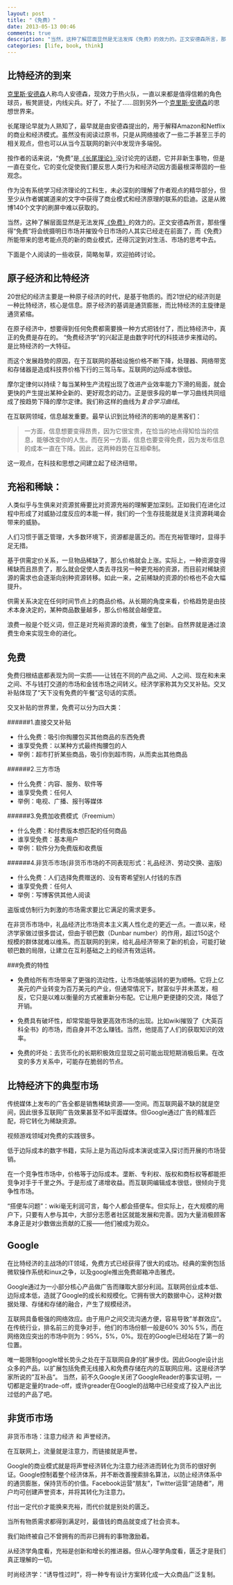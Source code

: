 ```yaml
---
layout: post
title: "《免费》"
date: 2013-05-13 00:46
comments: true
description: "当然，这种了解层面显然是无法发挥《免费》的效力的。正文安德森所言，那些懂得“免费”将会统摄明日市场并摧毁今日市场的人其实已经走在前面了，而《免费》所能带来的思考能点亮的新的商业模式，还得沉淀到对生活、市场的探索中去。"
categories: [life, book, think]
---
```



比特经济的到来
---


[克里斯·安德森](http://en.wikipedia.org/wiki/Chris_Andersen)人称鸟人安德森，现效力于热火队，一直以来都是值得信赖的角色球员，板凳匪徒，内线尖兵。好了，不扯了……回到另外一个[克里斯·安德森](http://t.cn/akRhip)的思想世界来。

长尾理论早就为人熟知了，最早就是由安德森提出的，用于解释Amazon和Netflix的商业和经济模式。虽然没有阅读过原书，只是从网络接收了一些二手甚至三手的相关观点，但也可以从当今互联网的新兴中发现许多端倪。

按作者的话来说，“免费”是[《长尾理论》](http://book.douban.com/subject/1919072/)没讨论完的话题，它并非新生事物，但是一直在变化，它的变化促使我们要反思人类行为和经济动因方面最根深蒂固的一些观念。
<!--more-->
作为没有系统学习经济理论的工科生，未必深刻的理解了作者观点的精华部分，但至少从作者娓娓道来的文字中获得了商业模式和经济原理的联系的启迪。这是从微博140个文字的刷屏中难以获取的。

当然，这种了解层面显然是无法发挥[《免费》](http://book.douban.com/subject/3932520/)的效力的。正文安德森所言，那些懂得“免费”将会统摄明日市场并摧毁今日市场的人其实已经走在前面了，而《免费》所能带来的思考能点亮的新的商业模式，还得沉淀到对生活、市场的思考中去。

下面是个人阅读的一些收获，简略匆草，欢迎拍砖讨论。

原子经济和比特经济
---

20世纪的经济主要是一种原子经济的时代，是基于物质的。而21世纪的经济则是一种比特经济，核心是信息。原子经济的基调是通货膨胀，而比特经济的主旋律是通货紧缩。

在原子经济中，想要得到任何免费都需要换一种方式把钱付了，而比特经济中，真正的免费是存在的。
“免费经济学”的兴起正是由数字时代的科技进步来推动的。是比特经济的一大特征。

而这个发展趋势的原因，在于互联网的基础设施价格不断下降，处理器、网络带宽和存储器是造成科技界价格下行的三驾马车。互联网的边际成本很低。

摩尔定律何以持续？每当某种生产流程出现了改进产业效率能力下滑的局面，就会更快的产生提出某种全新的、更好观念的动力。正是很多段的单一学习曲线共同组成了按趋势下降的摩尔定律。我们称这样的曲线为*复合学习曲线*。

在互联网领域，信息越发重要。最早认识到比特经济的影响的是黑客们：

> 一方面，信息想要变得昂贵，因为它很宝贵，在恰当的地点得知恰当的信息，能够改变你的人生。而在另一方面，信息也要变得免费，因为发布信息的成本一直在下降。因此，这两种趋势在互相牵制。

这一观点，在科技和思想之间建立起了经济纽带。


充裕和稀缺：
---
人类似乎与生俱来对资源贫瘠要比对资源充裕的理解更加深刻。正如我们在进化过程中形成了对威胁过度反应的本能一样，我们的一个生存技能就是关注资源耗竭会带来的威胁。

人们习惯于匮乏管理，大多数环境下，资源都是匮乏的。而在充裕管理时，显得手足无措。

基于供需定价关系，一旦物品稀缺了，那么价格就会上涨。实际上，一种资源变得稀缺而且昂贵了，那么就会促使人类去寻找另一种更充裕的资源，而目前对稀缺资源的需求也会逐渐向别种资源转移。如此一来，之前稀缺的资源的价格也不会大幅提升。

供需关系决定在任何时间节点上的商品价格。从长期的角度来看，价格趋势是由技术本身决定的，某种商品数量越多，那么价格就会越便宜。

浪费一般是个贬义词，但正是对充裕资源的浪费，催生了创新。自然界就是通过浪费生命来实现生命的进化。



免费
---
免费归根结底都表现为同一实质——让钱在不同的产品之间、人之间、现在和未来之间、不与钱打交道的市场和金钱市场之间转义。经济学家称其为交叉补贴。交叉补贴体现了“天下没有免费的午餐”这句话的实质。

交叉补贴的世界里，免费可以分为四大类：

######1.直接交叉补贴
* 什么免费：吸引你掏腰包买其他商品的东西免费
* 谁享受免费：以某种方式最终掏腰包的人
* 举例：超市打折某些商品，吸引你到超市购，从而卖出其他商品

######2.三方市场
* 什么免费：内容、服务、软件等
* 谁享受免费：任何人
* 举例：电视、广播、报刊等媒体

######3.免费加收费模式（Freemium）
* 什么免费：和付费版本想匹配的任何商品
* 谁享受免费：基本用户
* 举例：软件分为免费版和收费版

######4.非货币市场(非货币市场的不同表现形式：礼品经济、劳动交换、盗版)
* 什么免费：人们选择免费赠送的、没有寄希望别人付钱的东西
* 谁享受免费：任何人
* 举例：写博客供其他人阅读

盗版或仿制行为刺激的市场需求要比它满足的需求更多。

在非货币市场中，礼品经济比市场资本主义离人性化走的更近一点。一直以来，经济学家做过很多尝试，但由于顿巴数（Dunbar number）的作用，超过150这个规模的群体就难以维系。而互联网的到来，给礼品经济带来了新的机会，可能打破顿巴数的局限，让建立在互利基础之上的经济有效运转。

###免费的特性
* 免费给所有市场带来了更强的流动性，让市场能够运转的更为顺畅。它将上亿美元的产业转变为百万美元的产业，但通常情况下，财富似乎并未蒸发，相反，它只是以难以衡量的方式被重新分布配。它让用户更便捷的交流，降低了开销。

* 免费具有破坏性，却常常能导致更高效市场的出现。比如wiki摧毁了《大英百科全书》的市场，而自身并不怎么赚钱。当然，他提高了人们的获取知识的效率。

* 免费的坏处：去货币化的长期积极效应显现之前可能出现短期消极后果。在改变的多方关系中，可能存在脆弱的节点。


比特经济下的典型市场
---

传统媒体上发布的广告全都是销售稀缺资源——空间。而互联网最不缺的就是空间，因此很多互联网广告效果甚至不如平面媒体。但Google通过广告的精准匹配，将它转化为稀缺资源。

视频游戏领域对免费的实践很多。

低于边际成本的数字书籍，实际上是为高边际成本演说或深入探讨而开展的市场营销。

在一个竞争性市场中，价格等于边际成本。垄断、专利权、版权和商标权等都能拒竞争对手于千里之外。于是形成了递增收益。而互联网编辑成本很低，很倾向于竞争性市场。

“搭便车问题”：wiki毫无利润可言，每个人都会搭便车。但实际上，在大规模的用户下，只要有人参与其中，大部分志愿者社区就能发展和完善。因为大量消极顾客本身正是对少数做出贡献的汇报——他们被成为观众。

Google
---
在比特经济的主战场的IT领域，免费方式已经获得了很大的成功。经典的案例包括微软操作系统和inux之争，以及google推出免费邮箱冲击雅虎。

Google通过为一小部分核心产品做广告而赚取大部分利润。互联网创业成本低、边际成本低，造就了Google的成长和规模化。它拥有很大的数据中心，这种对数据处理、存储和存储的融合，产生了规模经济。

互联网具备极强的网络效应。由于用户之间交流沟通方便，容易导致”羊群效应“。在传统行业，排名前三的竞争对手，他们的市场份额一般是60% 30% 5%，而在网络效应突出的市场中则为：95%，5%，0%。现在的Google已经站在了第一的位置。

唯一能限制google增长势头之处在于互联网自身的扩展步伐。因此Google设计出众多的产品，以扩展包括免费无线接入和免费存储在内的互联网应用。这是经济学家所说的”互补品“。 当然，前不久Google关闭了GoogleReader的事实证明，一切都是定量的trade-off，或许greader在Google的战略中已经变成了投入产出比过低的产品了吧。


非货币市场
---

非货币市场：注意力经济 和 声誉经济。

在互联网上，流量就是注意力，而链接就是声誉。

Google的商业模式就是将声誉经济转化为注意力经济进而转化为货币的很好例证。Google控制着整个经济体系，并不断改善搜索排名算法，以防止经济体系中的通货膨胀，保持货币的价值。Facebook运营“朋友”，Twitter运营“追随者”，用户均可创建声誉资本，并将其转化为注意力。

付出一定代价才能换来充裕，而代价就是别处的匮乏。

当所有物质需求都得到满足时，最值钱的商品就变成了社会资本。

我们始终被自己不曾拥有的而非已拥有的事物激励着。

从经济学角度看，充裕是创新和增长的推进器。但从心理学角度看，匮乏才是我们真正理解的一切。

时尚经济学：“诱导性过时”，将一种专有设计方案转化成一大众商品广泛复制。